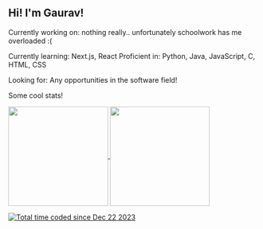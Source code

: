 ## Hi! I'm Gaurav!

Currently working on: nothing really.. unfortunately schoolwork has me overloaded :(

Currently learning: Next.js, React
Proficient in: Python, Java, JavaScript, C, HTML, CSS

Looking for: Any opportunities in the software field!

Some cool stats!

<a href="https://github.com/graviscool/">
  <img height=200 align="center" src="https://github-readme-stats-graviscools-projects.vercel.app/api?username=graviscool&theme=tokyonight&show_icons=true&hide=stars&show=prs_merged_percentage,reviews&include_all_commits=true&rank_icon=percentile" />
</a>
<a href="https://github.com/graviscool/">
  <img height=200 align="center" src="https://github-readme-stats-graviscools-projects.vercel.app/api/top-langs?username=graviscool&theme=radical&hide=shell,tcl,batchfile&layout=compact" />
</a>

<a href="https://wakatime.com/@018c932d-e0d0-4569-ba99-d28e62dba1f0"><img src="https://wakatime.com/badge/user/018c932d-e0d0-4569-ba99-d28e62dba1f0.svg" alt="Total time coded since Dec 22 2023" />
